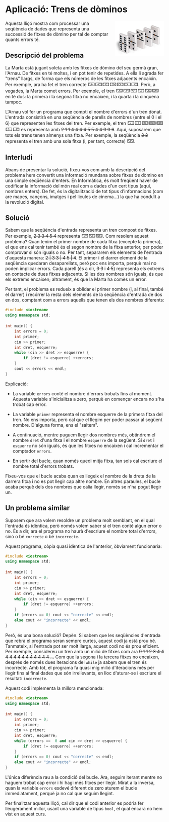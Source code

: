 # Aplicació: Trens de dòminos

<img src='./dominos.png' style='height: 8em; float: right; margin: 0 0 1em 1em;'/>

Aquesta lliçó mostra com processar una seqüència de dades
que representa una successió de fitxes de dòmino
per tal de comptar quants errors té.

## Descripció del problema

La Marta està jugant soleta amb les fitxes de dòmino del seu germà gran, l'Arnau.
De fitxes en té moltes, i en pot tenir de repetides.
A ella li agrada fer "trens" llargs,
de forma que els números de les fitxes adjacents encaixin.
Per exemple, ara ha fet el tren correcte <big>🁀🀼🁑🁒🁘🁍🀷</big>.
Però, a vegades, la Marta comet errors.
Per exemple, el tren <big>🁃🁂🁈🁃🁅🁠</big> en té dos:
la primera i la segona fitxa no encaixen,
i la quarta i la cinquena tampoc.

L'Arnau vol fer un programa que compti el nombre d'errors d'un tren donat.
L'entrada consistirà en una seqüència de parells de nombres (entre el 0 i el 6)
que representen les fitxes del tren.
Per exemple, el tren <big>🁀🀼🁑🁒🁘🁍🀷</big>
es representa amb ~~2 1 1 4 4 4 4 5 5 4 4 0 0 6~~.
Aquí, suposarem que tots els trens tenen almenys una fitxa.
Per exemple, la seqüència ~~3 2~~
representa el tren amb una sola fitxa (i, per tant, correcte) <big>🁈</big>.

## Interludi

Abans de presentar la solució, fixeu-vos com amb la descripció del problema
hem convertit una informació mundana sobre fitxes de dòmino
en una simple seqüència d'enters.
En Informàtica, és molt freqüent haver de codificar la informació del món real
com a dades d'un cert tipus (aquí, nombres enters).
De fet, és la digitalització de tot tipus d'informacions
(com are mapes, cançons, imatges i pel·licules de cinema...)
la que ha conduït a la revolució digital.

## Solució

Sabem que la seqüència d'entrada
representa un tren compost de fitxes.
Per exemple, ~~2 3 3 4 5 4~~ representa <big>🁂🁊🁘</big>.
Com resolem aquest problema?
Quan tenim el primer nombre de cada fitxa (excepte la primera),
el que ens cal tenir també és el segon nombre de la fitxa anterior,
per poder comprovar si són iguals o no.
Per tant, separarem els elements de l'entrada d'aquesta manera:
~~2 | 3 3 | 4 5 | 4~~.
El primer i el darrer element de la seqüència quedaran desaparellats,
però poc ens importa, perquè mai no poden implicar errors.
Cada parell (és a dir, ~~3 3~~ i ~~4 5~~)
representa els extrems en contacte de dues fitxes adjacents.
Si les dos nombres són iguals, és que els extrems encaixen;
altrament, és que la Marta ha comès un error.

Per tant, el problema es redueix a oblidar el primer nombre (i, al final, també el darrer)
i recórrer la resta dels elements de la seqüència d'entrada de dos en dos, comptant
com a errors aquells que tenen els dos nombres diferents:

```c++
#include <iostream>
using namespace std;

int main() {
    int errors = 0;
    int primer;
    cin >> primer;
    int dret, esquerre;
    while (cin >> dret >> esquerre) {
        if (dret != esquerre) ++errors;
    }
    cout << errors << endl;
}
```

Explicació:

-   La variable `errors` conté el nombre d'errors trobats fins al moment.
    Aquesta variable s'inicialitza a zero,
    perquè en començar encara no s'ha trobat cap error.

-   La variable `primer` representa el nombre esquerre de la primera fitxa del tren.
    No ens importa, però cal que el llegim per poder passar al següent nombre.
    D'alguna forma, ens el "saltem".

-   A continuació, mentre puguem llegir dos nombres més, obtindrem el nombre
    `dret` d'una fitxa i el nombre `esquerre` de la següent. Si `dret` i `esquerre`
    no són iguals, és que les fitxes no encaixen i cal incrementar el comptador `errors`.

-   En sortir del bucle, quan només quedi mitja fitxa,
    tan sols cal escriure el nombre total d'errors trobats.

Fixeu-vos que el bucle acaba quan es llegeix el nombre de la dreta de la darrera fitxa
i no es pot llegir cap altre nombre. En altres paraules, el bucle acaba perquè
dels dos nombres que calia llegir, només se n'ha pogut llegir un.

## Un problema similar

Suposem que ara volem resoldre un problema molt semblant,
en el qual l'entrada és idèntica,
però només volem saber si el tren conté algun error o no.
És a dir, ara el programa no haurà d'escriure el nombre total d'errors,
sinó o bé `correcte` o bé `incorrecte`.

Aquest programa, còpia quasi idèntica de l'anterior, òbviament funcionaria:

```c++
#include <iostream>
using namespace std;

int main() {
    int errors = 0;
    int primer;
    cin >> primer;
    int dret, esquerre;
    while (cin >> dret >> esquerre) {
        if (dret != esquerre) ++errors;
    }
    if (errors == 0) cout << "correcte" << endl;
    else cout << "incorrecte" << endl;
}
```

Però, és una bona solució?
Depèn.
Si sabem que les seqüències d'entrada que rebrà el programa seran sempre curtes,
aquest codi ja està prou bé.
Tanmateix, si l'entrada pot ser molt llarga,
aquest codi no és prou eficient.
Per exemple, considereu un tren amb un milió de fitxes com ara
~~0 1 1 2 3 4 4 4 4 4 4 4 4 4 4 4 4 4 ...~~
Com que la segona i la tercera fitxes no encaixen,
després de només dues iteracions del `while`
ja sabem que el tren és incorrecte.
Amb tot, el programa fa quasi mig milió d'iteracions més
per llegir fins al final dades que són irrellevants,
en lloc d'aturar-se i escriure el resultat: `incorrecte`.

Aquest codi implementa la millora mencionada:

```c++
#include <iostream>
using namespace std;

int main() {
    int errors = 0;
    int primer;
    cin >> primer;
    int dret, esquerre;
    while (errors ==  0 and cin >> dret >> esquerre) {
        if (dret != esquerre) ++errors;
    }
    if (errors == 0) cout << "correcte" << endl;
    else cout << "incorrecte" << endl;
}
```

L'única diferència rau a la condició del bucle.
Ara, seguim iterant mentre no haguem trobat cap error
i hi hagi més fitxes per llegir.
Mirat a la inversa,
quan la variable `errors` esdevé diferent de zero
aturem el bucle immediatament,
perquè ja no cal que seguim llegint.

Per finalitzar aquesta lliçó, cal dir que el codi anterior
es podria fer lleugerament millor,
usant una variable de tipus `bool`,
el qual encara no hem vist en aquest curs.

<Autors autors="jpetit roura"/>
